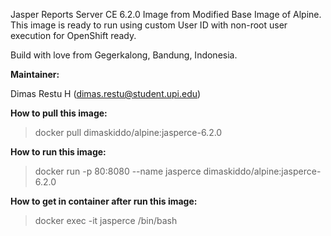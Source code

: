 Jasper Reports Server CE 6.2.0 Image from Modified Base Image of Alpine. This image is ready to run using custom User ID with non-root user execution for OpenShift ready.

Build with love from Gegerkalong, Bandung, Indonesia.

**Maintainer:**

Dimas Restu H (<dimas.restu@student.upi.edu>)

**How to pull this image:**

> docker pull dimaskiddo/alpine:jasperce-6.2.0

**How to run this image:**

> docker run -p 80:8080 --name jasperce dimaskiddo/alpine:jasperce-6.2.0

**How to get in container after run this image:**

> docker exec -it jasperce /bin/bash
